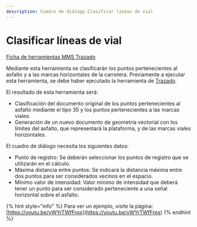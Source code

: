 ```yaml
---
description: Cuadro de diálogo Clasificar líneas de vial
---
```


# Clasificar líneas de vial

[Ficha de herramientas MMS Trazado](./)

Mediante esta herramienta se clasificarán los puntos pertenecientes al asfalto y a las marcas horizontales de la carretera. Previamente a ejecutar esta herramienta, se debe haber ejecutado la herramienta de [Trazado](clasificar-suelo-de-trazado.md).

El resultado de esta herramienta será:

* Clasificación del documento original de los puntos pertenecientes al asfalto mediante el tipo 35 y los puntos pertenecientes a las marcas viales.
* Generación de un nuevo documento de geometría vectorial con los límites del asfalto, que representará la plataforma, y de las marcas viales horizontales.

El cuadro de diálogo necesita los siguientes datos:

* Punto de registro: Se deberán seleccionar los puntos de registro que se utilizarán en el cálculo.
* Máxima distancia entre puntos: Se indicará la distancia máxima entre dos puntos para ser considerados vecinos en el espacio.
* Mínimo valor de intensidad: Valor mínimo de intensidad que deberá tener un punto para ser considerado perteneciente a una señal horizontal sobre el asfalto.

{% hint style="info" %}
Para ver un ejemplo, visite la página: [https://youtu.be/vWYrTWfFrps](https://youtu.be/vWYrTWfFrps)
{% endhint %}

